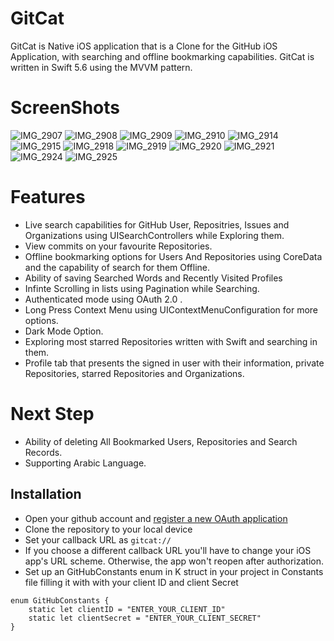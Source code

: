 # GitCat
GitCat is Native iOS application that is a Clone for the GitHub iOS Application, with searching and offline bookmarking capabilities.
GitCat is written in Swift 5.6 using the MVVM pattern.

# ScreenShots

![IMG_2907](https://user-images.githubusercontent.com/81087849/191144944-977df645-a846-4670-a7b0-47ca2f06f1d9.PNG)
![IMG_2908](https://user-images.githubusercontent.com/81087849/191144946-704c08aa-c4a6-45ed-a232-192dae8959bb.PNG)
![IMG_2909](https://user-images.githubusercontent.com/81087849/191144951-a9a89ecd-9744-445d-a1c0-8ca128a11b96.PNG)
![IMG_2910](https://user-images.githubusercontent.com/81087849/191144956-e0725dcf-be57-4b7e-9f2b-c143363c1f60.PNG)
![IMG_2914](https://user-images.githubusercontent.com/81087849/191144961-43e8c973-b4db-4f8d-92c3-d8ffdb5489ad.PNG)
![IMG_2915](https://user-images.githubusercontent.com/81087849/191144963-cf5ed3b6-f78d-4fac-ade2-198f3512110f.PNG)
![IMG_2918](https://user-images.githubusercontent.com/81087849/191144967-27b65157-3413-45aa-a006-0a7874c45f5b.PNG)
![IMG_2919](https://user-images.githubusercontent.com/81087849/191144977-5fa7ef61-63fd-43ec-b819-2bac5589d32b.PNG)
![IMG_2920](https://user-images.githubusercontent.com/81087849/191144984-a9c46700-663a-4206-bcef-94b4e35ef195.PNG)
![IMG_2921](https://user-images.githubusercontent.com/81087849/191144992-98a1b087-e9fe-40a6-8f63-5d52121fff4d.PNG)
![IMG_2924](https://user-images.githubusercontent.com/81087849/191144997-c8bd3a45-1c92-4cbe-a7ba-6ac1adc30767.PNG)
![IMG_2925](https://user-images.githubusercontent.com/81087849/191145001-936ad428-0747-41ce-858f-36c1806dfe1c.PNG)

# Features

- Live search capabilities for GitHub User, Repositries, Issues and Organizations using UISearchControllers while Exploring them.
- View commits on your favourite Repositories.
- Offline bookmarking options for Users And Repositories using CoreData and the capability of search for them Offline.
- Ability of saving Searched Words and Recently Visited Profiles
- Infinte Scrolling in lists using Pagination while Searching.
- Authenticated mode using OAuth 2.0 .
- Long Press Context Menu using UIContextMenuConfiguration for more options.
- Dark Mode Option.
- Exploring most starred Repositories written with Swift and searching in them.
- Profile tab that presents the signed in user with their information, private Repositories, starred Repositories and Organizations.

# Next Step

- Ability of deleting All Bookmarked Users, Repositories and Search Records.
- Supporting Arabic Language.

## Installation
- Open your github account and [register a new OAuth application](https://github.com/settings/applications/new)
- Clone the repository to your local device
- Set your callback URL as `gitcat://`
- If you choose a different callback URL you'll have to change your iOS app's URL scheme. Otherwise, the app won't reopen after authorization.
- Set up an GitHubConstants enum in K struct in your project in Constants file filling it with with your client ID and client Secret
```
enum GitHubConstants {
    static let clientID = "ENTER_YOUR_CLIENT_ID"
    static let clientSecret = "ENTER_YOUR_CLIENT_SECRET"
}
```
